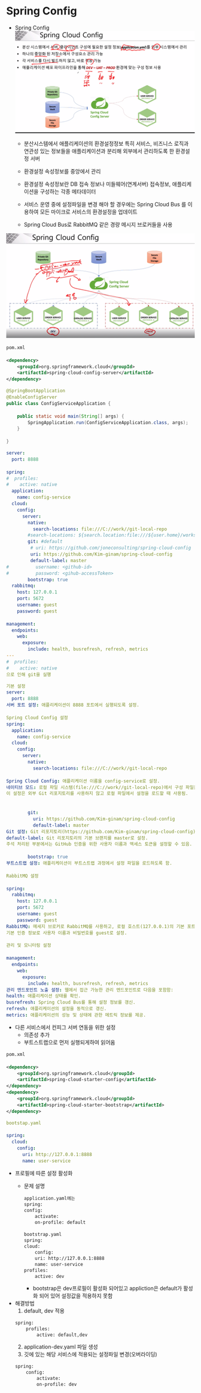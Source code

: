 # Spring Config
- Spring Config
![alt text](images/image-29.png)
    - 분산시스템에서 애플리케이션의 환경설정정보 특히 서비스, 비즈니스 로직과 연관성 있는 정보들을 애플리케이션과 분리해 외부에서 관리하도록 한 환경설정 서버

    - 환경설정 속성정보를 중앙에서 관리

    - 환경설정 속성정보란 DB 접속 정보나 미들웨어(연계서버) 접속정보, 애플리케이션을 구성하는 각종 메타데이터

    - 서비스 운영 중에 설정파일을 변경 해야 할 경우에는 Spring Cloud Bus 를 이용하여 모든 마이크로 서비스의 환경설정을 업데이트

    - Spring Cloud Bus로 RabbitMQ 같은 경량 메시지 브로커들을 사용

![alt text](images/image-30.png)
```xml
pom.xml

<dependency>
    <groupId>org.springframework.cloud</groupId>
    <artifactId>spring-cloud-config-server</artifactId>
</dependency>
```
```java
@SpringBootApplication
@EnableConfigServer
public class ConfigServiceApplication {

    public static void main(String[] args) {
        SpringApplication.run(ConfigServiceApplication.class, args);
    }

}
```
``` yaml
server:
  port: 8888

spring:
#  profiles:
#    active: native
  application:
    name: config-service
  cloud:
    config:
      server:
        native:
          search-locations: file:///C://work//git-local-repo
        #search-locations: ${search.location:file:///${user.home}/workspace.edu/egovframe-msa-edu/spring-cloud-config-master}
        git: #default
         # uri: https://github.com/joneconsulting/spring-cloud-config
         uri: https://github.com/Kim-ginam/spring-cloud-config
         default-label: master
#          username: <github-id>
#          password: <gihub-accessToken>
        bootstrap: true
  rabbitmq:
    host: 127.0.0.1
    port: 5672
    username: guest
    password: guest

management:
  endpoints:
    web:
      exposure:
        include: health, busrefresh, refresh, metrics
---
#  profiles:
#    active: native
으로 인해 git을 실행
```
```yaml
기본 설정
server:
  port: 8888
서버 포트 설정: 애플리케이션이 8888 포트에서 실행되도록 설정.

Spring Cloud Config 설정
spring:
  application:
    name: config-service
  cloud:
    config:
      server:
        native:
          search-locations: file:///C://work//git-local-repo

Spring Cloud Config: 애플리케이션 이름을 config-service로 설정.
네이티브 모드: 로컬 파일 시스템(file:///C://work//git-local-repo)에서 구성 파일을 찾도록 설정.
이 설정은 외부 Git 리포지토리를 사용하지 않고 로컬 파일에서 설정을 로드할 때 사용됨.


        git:
          uri: https://github.com/Kim-ginam/spring-cloud-config
          default-label: master
Git 설정: Git 리포지토리(https://github.com/Kim-ginam/spring-cloud-config)를 Spring Cloud Config 서버의 설정 소스로 사용.
default-label: Git 리포지토리의 기본 브랜치를 master로 설정.
주석 처리된 부분에서는 GitHub 인증을 위한 사용자 이름과 액세스 토큰을 설정할 수 있음.

        bootstrap: true
부트스트랩 설정: 애플리케이션이 부트스트랩 과정에서 설정 파일을 로드하도록 함.

RabbitMQ 설정

spring:
  rabbitmq:
    host: 127.0.0.1
    port: 5672
    username: guest
    password: guest
RabbitMQ: 메세지 브로커로 RabbitMQ를 사용하고, 로컬 호스트(127.0.0.1)의 기본 포트(5672)로 설정.
기본 인증 정보로 사용자 이름과 비밀번호를 guest로 설정.

관리 및 모니터링 설정

management:
  endpoints:
    web:
      exposure:
        include: health, busrefresh, refresh, metrics
관리 엔드포인트 노출 설정: 웹에서 접근 가능한 관리 엔드포인트로 다음을 포함함:
health: 애플리케이션 상태를 확인.
busrefresh: Spring Cloud Bus를 통해 설정 정보를 갱신.
refresh: 애플리케이션의 설정을 동적으로 갱신.
metrics: 애플리케이션의 성능 및 상태에 관한 메트릭 정보를 제공.
```
- 다른 서비스에서 컨피그 서버 연동을 위한 설정
    - 의존성 추가
    - 부트스트랩으로 먼저 실행되게하여 읽어옴
```xml
pom.xml

<dependency>
    <groupId>org.springframework.cloud</groupId>
    <artifactId>spring-cloud-starter-config</artifactId>
</dependency>
<dependency>
    <groupId>org.springframework.cloud</groupId>
    <artifactId>spring-cloud-starter-bootstrap</artifactId>
</dependency>
```
```yaml
bootstap.yaml

spring:
  cloud:
    config:
      uri: http://127.0.0.1:8888
      name: user-service
```
- 프로필에 따른 설정 활성화
    - 문제 설명
        ```
        application.yaml에는
        spring:
        config:
            activate:
            on-profile: default

        bootstrap.yaml
        spring:
        cloud:
            config:
            uri: http://127.0.0.1:8888
            name: user-service
        profiles: 
            active: dev
        ```

        - bootstrap은 dev프로필이 활성화 되어있고 appliction은 default가 활성화 되어 있어 설정값을 적용하지 못함
- 해결방법
    1. default, dev 적용
    ```
    spring:
        profiles:
            active: default,dev
    ```
    2. application-dev.yaml 파일 생성
    3. 깃에 있는 해당 서비스에 적용되는 설정파일 변경(오버라이딩)
    ```
    spring:
        config:
            activate:
            on-profile: dev
    ```




    